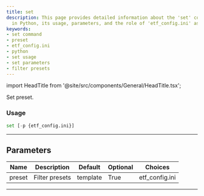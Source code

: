 ```yaml
---
title: set
description: This page provides detailed information about the 'set' command used
  in Python, its usage, parameters, and the role of 'etf_config.ini' as a preset filter.
keywords:
- set command
- preset
- etf_config.ini
- python
- set usage
- set parameters
- filter presets
---
```


import HeadTitle from '@site/src/components/General/HeadTitle.tsx';

<HeadTitle title="etf/screener/set - Reference | OpenBB Terminal Docs" />

Set preset.

### Usage

```python
set [-p {etf_config.ini}]
```

---

## Parameters

| Name | Description | Default | Optional | Choices |
| ---- | ----------- | ------- | -------- | ------- |
| preset | Filter presets | template | True | etf_config.ini |

---
